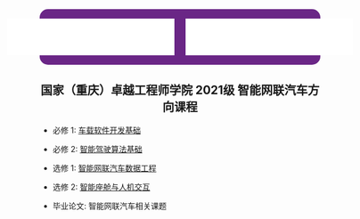 <a href="https://eie.cqu.edu.cn/" target="_blank" style="text-decoration: none;">
    <div style="display: flex; justify-content: center; align-items: center; background: #6A2686; height: 100px; border-radius: 15px;">
        <img src="./.vscode/top_logo1.svg" alt="图片1" style="width: 300px; height: auto; margin-right: 20px;">
        <img src="./.vscode/top_logo2.svg" alt="图片2" style="width: 300px; height: auto;">
    </div>
</a>



<h2 align="center">
    国家（重庆）卓越工程师学院 2021级 智能网联汽车方向课程
</h2>

- 必修 1: [车载软件开发基础](./autoSoftDev/)

- 必修 2: [智能驾驶算法基础](./smartDriveAlgo/)

- 选修 1: [智能网联汽车数据工程](./dataEngineer/)

- 选修 2: [智能座舱与人机交互](./android/)

- 毕业论文: 智能网联汽车相关课题

<br>
